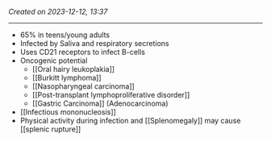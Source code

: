 *Created on 2023-12-12, 13:37* 

---
- 65% in teens/young adults
- Infected by Saliva and respiratory secretions
- Uses CD21 receptors to infect B-cells
- Oncogenic potential
	- [[Oral hairy leukoplakia]]
	- [[Burkitt lymphoma]]
	- [[Nasopharyngeal carcinoma]]
	- [[Post-transplant lymphoproliferative disorder]]
	- [[Gastric Carcinoma]] (Adenocarcinoma)
- [[Infectious mononucleosis]]
- Physical activity during infection and [[Splenomegaly]] may cause [[splenic rupture]] 